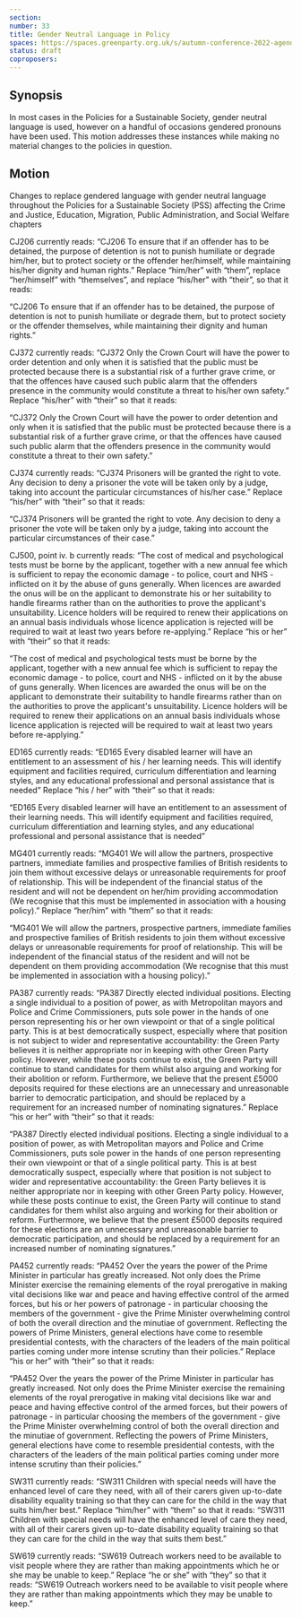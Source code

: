 ```yaml
---
section:
number: 33
title: Gender Neutral Language in Policy
spaces: https://spaces.greenparty.org.uk/s/autumn-conference-2022-agenda-forum/?contentId=100063
status: draft
coproposers:
---
```

## Synopsis
In most cases in the Policies for a Sustainable Society, gender neutral language is used, however on a handful of occasions gendered pronouns have been used. This motion addresses these instances while making no material changes to the policies in question.

## Motion
Changes to replace gendered language with gender neutral language throughout the Policies for a Sustainable Society (PSS) affecting the Crime and Justice, Education, Migration, Public Administration, and Social Welfare chapters

CJ206 currently reads:
“CJ206 To ensure that if an offender has to be detained, the purpose of detention is not to punish humiliate or degrade him/her, but to protect society or the offender her/himself, while maintaining his/her dignity and human rights.”
Replace “him/her” with “them”, replace “her/himself” with “themselves”, and replace “his/her” with “their”, so that it reads:

“CJ206 To ensure that if an offender has to be detained, the purpose of detention is not to punish humiliate or degrade them, but to protect society or the offender themselves, while maintaining their dignity and human rights.”

CJ372 currently reads:
“CJ372 Only the Crown Court will have the power to order detention and only when it is satisfied that the public must be protected because there is a substantial risk of a further grave crime, or that the offences have caused such public alarm that the offenders presence in the community would constitute a threat to his/her own safety.”
Replace “his/her” with “their” so that it reads:

“CJ372 Only the Crown Court will have the power to order detention and only when it is satisfied that the public must be protected because there is a substantial risk of a further grave crime, or that the offences have caused such public alarm that the offenders presence in the community would constitute a threat to their own safety.”

CJ374 currently reads:
“CJ374 Prisoners will be granted the right to vote. Any decision to deny a prisoner the vote will be taken only by a judge, taking into account the particular circumstances of his/her case.”
Replace “his/her” with “their” so that it reads:

“CJ374 Prisoners will be granted the right to vote. Any decision to deny a prisoner the vote will be taken only by a judge, taking into account the particular circumstances of their case.”

CJ500, point iv. b currently reads:
“The cost of medical and psychological tests must be borne by the applicant, together with a new annual fee which is sufficient to repay the economic damage - to police, court and NHS - inflicted on it by the abuse of guns generally. When licences are awarded the onus will be on the applicant to demonstrate his or her suitability to handle firearms rather than on the authorities to prove the applicant's unsuitability. Licence holders will be required to renew their applications on an annual basis individuals whose licence application is rejected will be required to wait at least two years before re-applying.”
Replace “his or her” with “their” so that it reads:

“The cost of medical and psychological tests must be borne by the applicant, together with a new annual fee which is sufficient to repay the economic damage - to police, court and NHS - inflicted on it by the abuse of guns generally. When licences are awarded the onus will be on the applicant to demonstrate their suitability to handle firearms rather than on the authorities to prove the applicant's unsuitability. Licence holders will be required to renew their applications on an annual basis individuals whose licence application is rejected will be required to wait at least two years before re-applying.”

ED165 currently reads:
“ED165 Every disabled learner will have an entitlement to an assessment of his / her learning needs. This will identify equipment and facilities required, curriculum differentiation and learning styles, and any educational professional and personal assistance that is needed”
Replace “his / her” with “their” so that it reads:

“ED165 Every disabled learner will have an entitlement to an assessment of their learning needs. This will identify equipment and facilities required, curriculum differentiation and learning styles, and any educational professional and personal assistance that is needed”

MG401 currently reads:
“MG401 We will allow the partners, prospective partners, immediate families and prospective families of British residents to join them without excessive delays or unreasonable requirements for proof of relationship. This will be independent of the financial status of the resident and will not be dependent on her/him providing accommodation (We recognise that this must be implemented in association with a housing policy).”
Replace “her/him” with “them” so that it reads:

“MG401 We will allow the partners, prospective partners, immediate families and prospective families of British residents to join them without excessive delays or unreasonable requirements for proof of relationship. This will be independent of the financial status of the resident and will not be dependent on them providing accommodation (We recognise that this must be implemented in association with a housing policy).”

PA387 currently reads:
“PA387 Directly elected individual positions. Electing a single individual to a position of power, as with Metropolitan mayors and Police and Crime Commissioners, puts sole power in the hands of one person representing his or her own viewpoint or that of a single political party. This is at best democratically suspect, especially where that position is not subject to wider and representative accountability: the Green Party believes it is neither appropriate nor in keeping with other Green Party policy. However, while these posts continue to exist, the Green Party will continue to stand candidates for them whilst also arguing and working for their abolition or reform. Furthermore, we believe that the present £5000 deposits required for these elections are an unnecessary and unreasonable barrier to democratic participation, and should be replaced by a requirement for an increased number of nominating signatures.”
Replace “his or her” with “their” so that it reads:

“PA387 Directly elected individual positions. Electing a single individual to a position of power, as with Metropolitan mayors and Police and Crime Commissioners, puts sole power in the hands of one person representing their own viewpoint or that of a single political party. This is at best democratically suspect, especially where that position is not subject to wider and representative accountability: the Green Party believes it is neither appropriate nor in keeping with other Green Party policy. However, while these posts continue to exist, the Green Party will continue to stand candidates for them whilst also arguing and working for their abolition or reform. Furthermore, we believe that the present £5000 deposits required for these elections are an unnecessary and unreasonable barrier to democratic participation, and should be replaced by a requirement for an increased number of nominating signatures.”

PA452 currently reads:
“PA452 Over the years the power of the Prime Minister in particular has greatly increased. Not only does the Prime Minister exercise the remaining elements of the royal prerogative in making vital decisions like war and peace and having effective control of the armed forces, but his or her powers of patronage - in particular choosing the members of the government - give the Prime Minister overwhelming control of both the overall direction and the minutiae of government. Reflecting the powers of Prime Ministers, general elections have come to resemble presidential contests, with the characters of the leaders of the main political parties coming under more intense scrutiny than their policies.”
Replace “his or her” with “their” so that it reads:

“PA452 Over the years the power of the Prime Minister in particular has greatly increased. Not only does the Prime Minister exercise the remaining elements of the royal prerogative in making vital decisions like war and peace and having effective control of the armed forces, but their powers of patronage - in particular choosing the members of the government - give the Prime Minister overwhelming control of both the overall direction and the minutiae of government. Reflecting the powers of Prime Ministers, general elections have come to resemble presidential contests, with the characters of the leaders of the main political parties coming under more intense scrutiny than their policies.”

SW311 currently reads:
“SW311 Children with special needs will have the enhanced level of care they need, with all of their carers given up-to-date disability equality training so that they can care for the child in the way that suits him/her best.”
Replace “him/her” with “them” so that it reads:
“SW311 Children with special needs will have the enhanced level of care they need, with all of their carers given up-to-date disability equality training so that they can care for the child in the way that suits them best.”

SW619 currently reads:
“SW619 Outreach workers need to be available to visit people where they are rather than making appointments which he or she may be unable to keep.”
Replace “he or she” with “they” so that it reads:
“SW619 Outreach workers need to be available to visit people where they are rather than making appointments which they may be unable to keep.”
